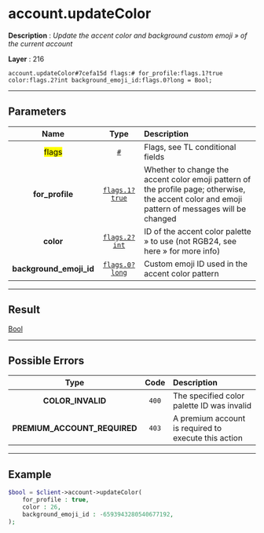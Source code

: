 # account.updateColor

**Description** : *Update the accent color and background custom emoji &raquo; of the current account*

**Layer** : 216

```tl
account.updateColor#7cefa15d flags:# for_profile:flags.1?true color:flags.2?int background_emoji_id:flags.0?long = Bool;
```

---

## Parameters

| Name | Type | Description |
| :---: | :---: | :--- |
| <mark>flags</mark> | [`#`](type/#) | Flags, see TL conditional fields |
| **for_profile** | [`flags.1?true`](type/true) | Whether to change the accent color emoji pattern of the profile page; otherwise, the accent color and emoji pattern of messages will be changed |
| **color** | [`flags.2?int`](type/int) | ID of the accent color palette » to use (not RGB24, see here » for more info) |
| **background_emoji_id** | [`flags.0?long`](type/long) | Custom emoji ID used in the accent color pattern |

---

## Result

[Bool](type/Bool)

---

## Possible Errors

| Type | Code | Description |
| :---: | :---: | :--- |
| **COLOR_INVALID** | `400` | The specified color palette ID was invalid |
| **PREMIUM_ACCOUNT_REQUIRED** | `403` | A premium account is required to execute this action |

---

## Example

```php
$bool = $client->account->updateColor(
	for_profile : true,
	color : 26,
	background_emoji_id : -6593943280540677192,
);
```